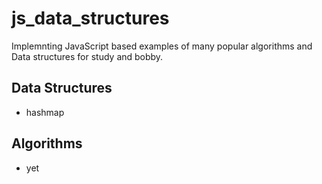 # js_data_structures
Implemnting JavaScript based examples of many popular algorithms and Data structures for study and bobby.

## Data Structures
- hashmap

## Algorithms
- yet
